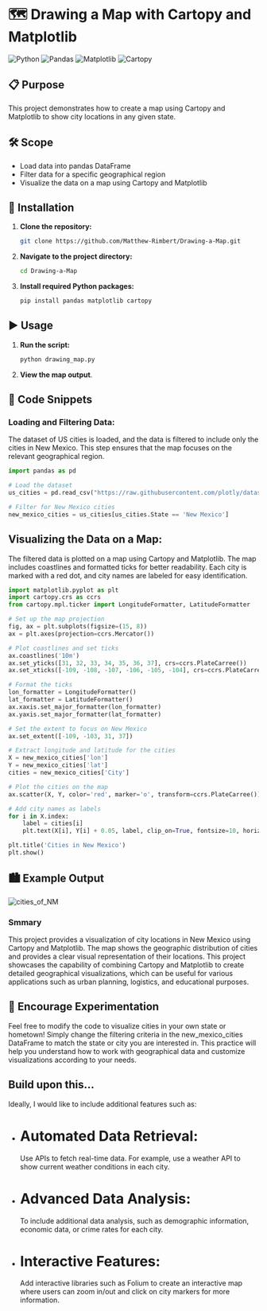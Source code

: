 # 🗺️ Drawing a Map with Cartopy and Matplotlib

![Python](https://img.shields.io/badge/Python-3.8+-blue.svg)
![Pandas](https://img.shields.io/badge/Pandas-1.3.0+-green.svg)
![Matplotlib](https://img.shields.io/badge/Matplotlib-3.4.2+-red.svg)
![Cartopy](https://img.shields.io/badge/Cartopy-0.19.0+-orange.svg)

## 📋 Purpose
This project demonstrates how to create a map using Cartopy and Matplotlib to show city locations in any given state.

## 🛠️ Scope
- Load data into pandas DataFrame
- Filter data for a specific geographical region
- Visualize the data on a map using Cartopy and Matplotlib

## 🚀 Installation
1. **Clone the repository:**
    ```bash
    git clone https://github.com/Matthew-Rimbert/Drawing-a-Map.git
    ```
2. **Navigate to the project directory:**
    ```bash
    cd Drawing-a-Map
    ```
3. **Install required Python packages:**
    ```bash
    pip install pandas matplotlib cartopy
    ```

## ▶️ Usage
1. **Run the script:**
    ```bash
    python drawing_map.py
    ```

2. **View the map output**.

## 🧩 Code Snippets

### Loading and Filtering Data:
The dataset of US cities is loaded, and the data is filtered to include only the cities in New Mexico. This step ensures that the map focuses on the relevant geographical region.
```python
import pandas as pd

# Load the dataset
us_cities = pd.read_csv("https://raw.githubusercontent.com/plotly/datasets/master/us-cities-top-1k.csv")

# Filter for New Mexico cities
new_mexico_cities = us_cities[us_cities.State == 'New Mexico']
```
## Visualizing the Data on a Map:
The filtered data is plotted on a map using Cartopy and Matplotlib. The map includes coastlines and formatted ticks for better readability. Each city is marked with a red dot, and city names are labeled for easy identification.
```python
import matplotlib.pyplot as plt
import cartopy.crs as ccrs
from cartopy.mpl.ticker import LongitudeFormatter, LatitudeFormatter

# Set up the map projection
fig, ax = plt.subplots(figsize=(15, 8))
ax = plt.axes(projection=ccrs.Mercator())

# Plot coastlines and set ticks
ax.coastlines('10m')
ax.set_yticks([31, 32, 33, 34, 35, 36, 37], crs=ccrs.PlateCarree())
ax.set_xticks([-109, -108, -107, -106, -105, -104], crs=ccrs.PlateCarree())

# Format the ticks
lon_formatter = LongitudeFormatter()
lat_formatter = LatitudeFormatter()
ax.xaxis.set_major_formatter(lon_formatter)
ax.yaxis.set_major_formatter(lat_formatter)

# Set the extent to focus on New Mexico
ax.set_extent([-109, -103, 31, 37])

# Extract longitude and latitude for the cities
X = new_mexico_cities['lon']
Y = new_mexico_cities['lat']
cities = new_mexico_cities['City']

# Plot the cities on the map
ax.scatter(X, Y, color='red', marker='o', transform=ccrs.PlateCarree())

# Add city names as labels
for i in X.index:
    label = cities[i]
    plt.text(X[i], Y[i] + 0.05, label, clip_on=True, fontsize=10, horizontalalignment='center', transform=ccrs.Geodetic())

plt.title('Cities in New Mexico')
plt.show()
```
## 🏙️ Example Output
![cities_of_NM](https://github.com/user-attachments/assets/1b893908-277e-4c62-a576-7f8e53ecc4be)


### Smmary
This project provides a visualization of city locations in New Mexico using Cartopy and Matplotlib. The map shows the geographic distribution of cities and provides a clear visual representation of their locations. This project showcases the capability of combining Cartopy and Matplotlib to create detailed geographical visualizations, which can be useful for various applications such as urban planning, logistics, and educational purposes.

## 🌟 Encourage Experimentation
Feel free to modify the code to visualize cities in your own state or hometown! Simply change the filtering criteria in the new_mexico_cities DataFrame to match the state or city you are interested in. This practice will help you understand how to work with geographical data and customize visualizations according to your needs.

## Build upon this...
Ideally, I would like to include additional features such as:
- # Automated Data Retrieval:
   Use APIs to fetch real-time data. For example, use a weather API to show current weather conditions in each city.
- # Advanced Data Analysis:
  To include additional data analysis, such as demographic information, economic data, or crime rates for each city.
- # Interactive Features:
  Add interactive libraries such as Folium to create an interactive map where users can zoom in/out and click on city markers for more information.

